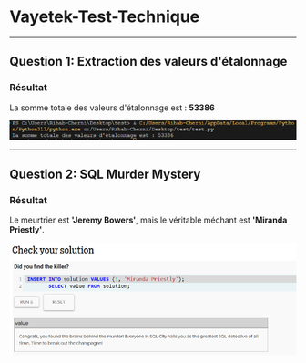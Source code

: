 # Vayetek-Test-Technique

---

## Question 1: Extraction des valeurs d'étalonnage

### Résultat
La somme totale des valeurs d'étalonnage est : **53386**

![Capture d'écran de l'exercice 1](q1.png)

---

## Question 2: SQL Murder Mystery

### Résultat
Le meurtrier est **'Jeremy Bowers'**, mais le véritable méchant est **'Miranda Priestly'**.

![Capture d'écran de l'exercice 2](q2.png)
